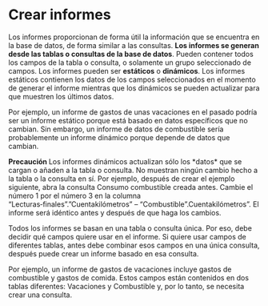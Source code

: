 
# Crear informes

Los informes proporcionan de forma útil la información que se encuentra en la base de datos, de forma similar a las consultas. **Los informes se generan desde las tablas o consultas de la base de datos**. Pueden contener todos los campos de la tabla o consulta, o solamente un grupo seleccionado de campos. Los informes pueden ser **estáticos** o **dinámicos**. Los informes estáticos contienen los datos de los campos seleccionados en el momento de generar el informe mientras que los dinámicos se pueden actualizar para que muestren los últimos datos.

Por ejemplo, un informe de gastos de unas vacaciones en el pasado podría ser un informe estático porque está basado en datos específicos que no cambian. Sin embargo, un informe de datos de combustible sería probablemente un informe dinámico porque depende de datos que cambian.
<td width="661" bgcolor="#ffd320"><b>Precaución </b></td><td width="3684">Los informes dinámicos actualizan sólo los *datos* que se cargan o añaden a la tabla o consulta. No muestran ningún cambio hecho a la tabla o la consulta en sí. Por ejemplo, después de crear el ejemplo siguiente, abra la consulta Consumo combustible creada antes. Cambie el número 1 por el número 3 en la columna “Lecturas‑finales”.”Cuentakilómetros” – “Combustible”.Cuentakilómetros”. El informe será idéntico antes y después de que haga los cambios.</td>


Todos los informes se basan en una tabla o consulta única. Por eso, debe decidir qué campos quiere usar en el informe. Si quiere usar campos de diferentes tablas, antes debe combinar esos campos en una única consulta, después puede crear un informe basado en esa consulta.

Por ejemplo, un informe de gastos de vacaciones incluye gastos de combustible y gastos de comida. Estos campos están contenidos en dos tablas diferentes: Vacaciones y Combustible y, por lo tanto, se necesita crear una consulta.

